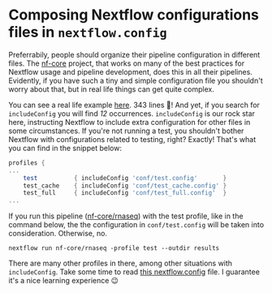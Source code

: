 # Composing Nextflow configurations files in `nextflow.config`

Preferrabily, people should organize their pipeline configuration in different 
files. The [nf-core](https://nf-co.re) project, that works on many of the best 
practices for Nextflow usage and pipeline development, does this in all their 
pipelines. Evidently, if you have such a tiny and simple configuration file you
 shouldn't worry about that, but in real life things can get quite complex.

You can see a real life example [here](https://github.com/nf-core/rnaseq/blob/master/nextflow.config).
 343 lines 🤯! And yet, if you search for `includeConfig` you will find *12* 
occurrences. `includeConfig` is our rock star here, instructing Nextflow to 
include extra configuration for other files in some circumstances. If you're 
not running a test, you shouldn't bother Nextflow with configurations related 
to testing, right? Exactly! That's what you can find in the snippet below:

```Groovy
profiles {
...
    test          { includeConfig 'conf/test.config'       }
    test_cache    { includeConfig 'conf/test_cache.config' }
    test_full     { includeConfig 'conf/test_full.config'  }
...

```

If you run this pipeline ([nf-core/rnaseq](https://nf-co.re/rnaseq)) with the 
test profile, like in the command below, the the configuration in 
`conf/test.config` will be taken into consideration. Otherwise, no.

```console
nextflow run nf-core/rnaseq -profile test --outdir results
```

There are many other profiles in there, among other situations with 
`includeConfig`. Take some time to read [this nextflow.config]((https://github.com/nf-core/rnaseq/blob/master/nextflow.config))
file. I guarantee it's a nice learning experience 😉
